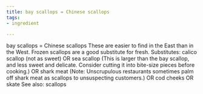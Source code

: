 ```yaml
---
title: bay scallops = Chinese scallops
tags:
- ingredient

---
```

bay scallops = Chinese scallops These are easier to find in the East than in the West. Frozen scallops are a good substitute for fresh. Substitutes: calico scallop (not as sweet) OR sea scallop (This is larger than the bay scallop, and less sweet and delicate. Consider cutting it into bite-size pieces before cooking.) OR shark meat (Note: Unscrupulous restaurants sometimes palm off shark meat as scallops to unsuspecting customers.) OR cod cheeks OR skate See also: scallops

